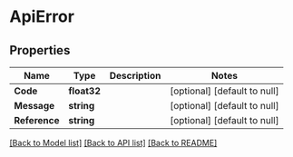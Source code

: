 # ApiError

## Properties
Name | Type | Description | Notes
------------ | ------------- | ------------- | -------------
**Code** | **float32** |  | [optional] [default to null]
**Message** | **string** |  | [optional] [default to null]
**Reference** | **string** |  | [optional] [default to null]

[[Back to Model list]](../README.md#documentation-for-models) [[Back to API list]](../README.md#documentation-for-api-endpoints) [[Back to README]](../README.md)


